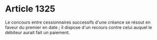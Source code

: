 # Article 1325

Le concours entre cessionnaires successifs d'une créance se résout en faveur du premier en date ; il dispose d'un recours contre celui auquel le débiteur aurait fait un paiement.